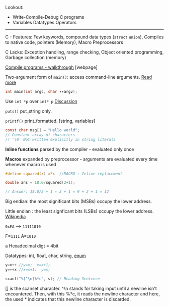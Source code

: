 Lookout:
- Write-Compile-Debug C programs
- Variables Datatypes Operators
---


C - Features: Few keywords, compound data types (`struct` `union`), Compiles to native code, pointers (Memory), Macro Preprocessors

C Lacks: Exception handling, range checking, Object oriented programming, Garbage collection (memory)


[Compile programs - walkthrough](https://www.cs.utah.edu/~zachary/isp/tutorials/separate/separate.html#tex2html1) [webpage]

Two-argument form of `main()`: access command-line arguments. [Read more](https://www.tutorialspoint.com/What-does-int-argc-char-argv-mean-in-C-Cplusplus)
```c
int main(int argc, char ∗∗argv);  
```

Use `int *p` over `int* p` [Discussion](https://stackoverflow.com/a/2660650)

`puts()` put_string only.    

`printf()` print_formatted. [string, variables]

```c
const char msg[] = "Hello world";
// Constant array of characters
// '\0' Not written explicitly in string literals
```

**Inline functions** parsed by the compiler  -  evaluated only once

**Macros** expanded by preprocessor  -  arguments are evaluated every time whenever macro is used


```c
#define squared(x) x*x  //MACRO : Inline replacement

double ans = 18.0/squared(2+1);

// Answer: 18.0/2 + 1 ∗ 2 + 1 = 9 + 2 + 1 = 12
```

Big endian: the most significant bits (MSBs) occupy the lower address.

Little endian : the least signficant bits (LSBs) occupy the lower address.
[Wikipedia](https://en.wikipedia.org/wiki/Endianness)


 `0xFA` --> `11111010`
 
 F=`1111`
 A=`1010`
 
a Hexadecimal digt = 4bit

Datatypes: int, float, char, string, [enum](https://www.geeksforgeeks.org/enumeration-enum-c/)

```c
y=x++ //y=x;  x=x+1;
y=++x //x=x+1;  y=x;
```

```c
scanf("%[^\n]%*c", s); // Reading Sentence
```
[] is the scanset character. ^\n stands for taking input until a newline isn't encountered. Then, with this %*c, it reads the newline character and here, the used * indicates that this newline character is discarded.
